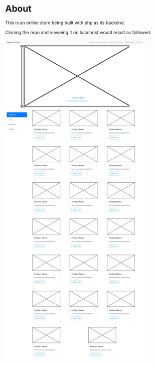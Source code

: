# About

This is an online store being built with php as its backend.

Cloning the repo and vieweing it on localhost would result as followed:

![Home Page](https://github.com/WhiteBookmark/php-store/blob/main/assets/localhost_4000_.png?raw=true)